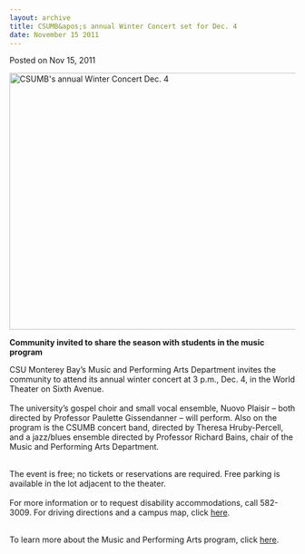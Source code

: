 ```yaml
---
layout: archive
title: CSUMB&apos;s annual Winter Concert set for Dec. 4
date: November 15 2011
---
```





<span class="date">Posted on Nov 15, 2011    </span>
<p><img alt="CSUMB&apos;s annual Winter Concert Dec. 4" src="http://news.csumb.edu/sites/default/files/65/attachments/news/images/winter_concert_2011_e-flier.jpg" style="width:550px; height:453px"/></p>
<p><strong>Community invited to share the season with students in
the music program</strong></p>
<p>CSU Monterey Bay&#x2019;s Music and Performing Arts Department invites
the community to attend its annual winter concert at 3 p.m., Dec.
4, in the World Theater on Sixth Avenue.<br>
<br>
The university&#x2019;s gospel choir and small vocal ensemble, Nuovo
Plaisir &#x2013; both directed by Professor Paulette Gissendanner &#x2013; will
perform. Also on the program is the CSUMB concert band, directed by
Theresa Hruby-Percell, and a jazz/blues ensemble directed by
Professor Richard Bains, chair of the Music and Performing Arts
Department.</br></br></p>
<p>The event is free; no tickets or reservations are required. Free
parking is available in the lot adjacent to the theater.<br>
<br>
For more information or to request disability accommodations, call
582-3009. For driving directions and a campus map, click <a href="http://csumb.edu/map" rel="nofollow">here</a>.</br></br></p>
<p>To learn more about the Music and Performing Arts program, click
<a href="http://mpa.csumb.edu/" rel="nofollow">here</a>.</p>





